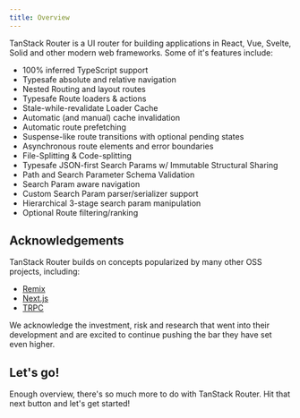 ```yaml
---
title: Overview
---
```


TanStack Router is a UI router for building applications in React, Vue, Svelte, Solid and other modern web frameworks. Some of it's features include:

- 100% inferred TypeScript support
- Typesafe absolute and relative navigation
- Nested Routing and layout routes
- Typesafe Route loaders & actions
- Stale-while-revalidate Loader Cache
- Automatic (and manual) cache invalidation
- Automatic route prefetching
- Suspense-like route transitions with optional pending states
- Asynchronous route elements and error boundaries
- File-Splitting & Code-splitting
- Typesafe JSON-first Search Params w/ Immutable Structural Sharing
- Path and Search Parameter Schema Validation
- Search Param aware navigation
- Custom Search Param parser/serializer support
- Hierarchical 3-stage search param manipulation
- Optional Route filtering/ranking

## Acknowledgements

TanStack Router builds on concepts popularized by many other OSS projects, including:

- [Remix](https://remix.run)
- [Next.js](https://nextjs.org)
- [TRPC](https://trpc.io/)

We acknowledge the investment, risk and research that went into their development and are excited to continue pushing the bar they have set even higher.

## Let's go!

Enough overview, there's so much more to do with TanStack Router. Hit that next button and let's get started!
